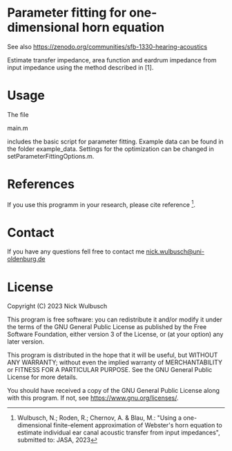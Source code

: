 # Parameter fitting for one-dimensional horn equation
See also https://zenodo.org/communities/sfb-1330-hearing-acoustics

Estimate transfer impedance, area function and eardrum impedance from input impedance using the method described in [1].

# Usage
The file

main.m

includes the basic script for parameter fitting. Example data can be found in the folder example_data. Settings for the optimization can be changed in setParameterFittingOptions.m.

# References
If you use this programm in your research, please cite reference [^1].

# Contact
If you have any questions fell free to contact me nick.wulbusch@uni-oldenburg.de

# License
Copyright (C) 2023 Nick Wulbusch

This program is free software: you can redistribute it and/or modify
it under the terms of the GNU General Public License as published by
the Free Software Foundation, either version 3 of the License, or
(at your option) any later version.

This program is distributed in the hope that it will be useful,
but WITHOUT ANY WARRANTY; without even the implied warranty of
MERCHANTABILITY or FITNESS FOR A PARTICULAR PURPOSE.  See the
GNU General Public License for more details.

You should have received a copy of the GNU General Public License
along with this program.  If not, see <https://www.gnu.org/licenses/>.

[^1]: Wulbusch, N.; Roden, R.; Chernov, A. & Blau, M.: "Using a one-dimensional finite-element approximation of Webster's horn equation to estimate individual ear canal acoustic transfer from input impedances", submitted to: JASA, 2023
